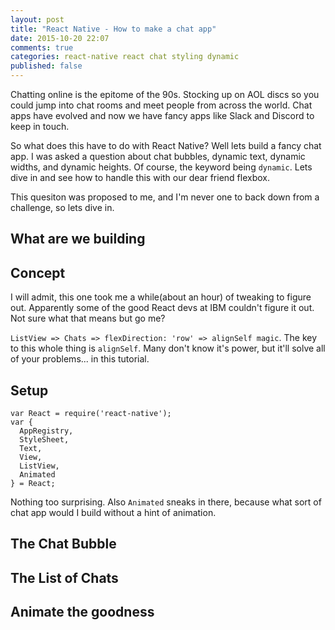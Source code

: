 ```yaml
---
layout: post
title: "React Native - How to make a chat app"
date: 2015-10-20 22:07
comments: true
categories: react-native react chat styling dynamic
published: false
---
```


Chatting online is the epitome of the 90s. Stocking up on AOL discs so you could jump into chat rooms and meet people from across the world. Chat apps have evolved and now we have fancy apps like Slack and Discord to keep in touch.

So what does this have to do with React Native? Well lets build a fancy chat app. I was asked a question about chat bubbles, dynamic text, dynamic widths, and dynamic heights. Of course, the keyword being `dynamic`. Lets dive in and see how to handle this with our dear friend flexbox.

This quesiton was proposed to me, and I'm never one to back down from a challenge, so lets dive in.

## What are we building

## Concept

I will admit, this one took me a while(about an hour) of tweaking to figure out. Apparently some of the good React devs at IBM couldn't figure it out. Not sure what that means but go me?

`ListView => Chats => flexDirection: 'row' => alignSelf magic`. The key to this whole thing is `alignSelf`. Many don't know it's power, but it'll solve all of your problems... in this tutorial.

## Setup

```
var React = require('react-native');
var {
  AppRegistry,
  StyleSheet,
  Text,
  View,
  ListView,
  Animated
} = React;

```

Nothing too surprising. Also `Animated` sneaks in there, because what sort of chat app would I build without a hint of animation.


## The Chat Bubble

## The List of Chats

## Animate the goodness